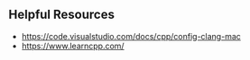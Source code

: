 ## Helpful Resources

- https://code.visualstudio.com/docs/cpp/config-clang-mac
- https://www.learncpp.com/
